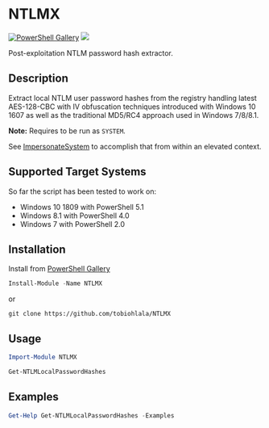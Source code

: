 # NTLMX

[![PowerShell Gallery](https://img.shields.io/powershellgallery/v/NTLMX.svg)](https://www.powershellgallery.com/packages/NTLMX) ![](https://img.shields.io/badge/supported%20windows%20versions-7%2F8%2F10-green.svg)

Post-exploitation NTLM password hash extractor.

## Description

Extract local NTLM user password hashes from the registry handling latest AES-128-CBC with IV obfuscation techniques introduced with Windows 10 1607 as well as the traditional MD5/RC4 approach used in Windows 7/8/8.1.

**Note:** Requires to be run as `SYSTEM`.

See [ImpersonateSystem](https://github.com/off-world/ImpersonateSystem) to accomplish that from within an elevated context.

## Supported Target Systems
So far the script has been tested to work on:
-  Windows 10 1809 with PowerShell 5.1
-  Windows 8.1 with PowerShell 4.0
-  Windows 7 with PowerShell 2.0

## Installation

Install from [PowerShell Gallery](https://www.powershellgallery.com/packages/NTLMX)

```Powershell
Install-Module -Name NTLMX
```
or
```Shell
git clone https://github.com/tobiohlala/NTLMX
```

## Usage

```Powershell
Import-Module NTLMX

Get-NTLMLocalPasswordHashes
```

## Examples

```Powershell
Get-Help Get-NTLMLocalPasswordHashes -Examples
```
